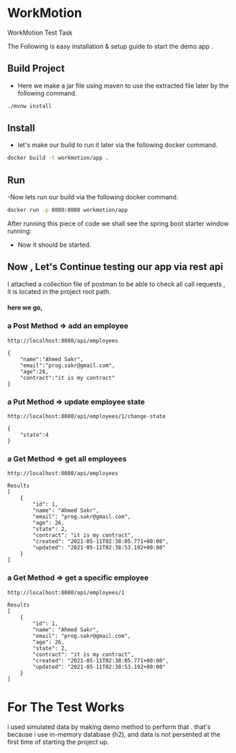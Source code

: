 # WorkMotion
WorkMotion Test Task

The Following is easy installation & setup guide to start the demo app .

## Build Project
- Here we make a jar file using maven to use the extracted file later by the following command.
``` bash
./mvnw install
```

## Install

- let's make our build to run it later via the following docker command.

``` bash
docker build -t workmotion/app .
```

## Run

-Now lets run our build via the following docker command.
```bash
docker run -p 8080:8080 workmotion/app
```
After running this piece of code we shall see the spring boot starter window running:

- Now it should be started.

## Now , Let's Continue testing our app via rest api

I attached a collection file of postman to be able to check all call requests , it is located in the project root path.
#### here we go,


### a Post Method => add an employee
```
http://localhost:8080/api/employees
```
```
{
    "name":"Ahmed Sakr",
    "email":"prog.sakr@gmail.com",
    "age":26,
    "contract":"it is my contract"
}
```

### a Put Method => update employee state
```
http://localhost:8080/api/employees/1/change-state
```
```
{
    "state":4
}
```

### a Get Method => get all employees
```
http://localhost:8080/api/employees
```
```
Results
[
    {
        "id": 1,
        "name": "Ahmed Sakr",
        "email": "prog.sakr@gmail.com",
        "age": 26,
        "state": 2,
        "contract": "it is my contract",
        "created": "2021-05-11T02:38:05.771+00:00",
        "updated": "2021-05-11T02:38:53.192+00:00"
    }
]
```

### a Get Method => get a specific employee
```
http://localhost:8080/api/employees/1
```
```
Results
[
    {
        "id": 1,
        "name": "Ahmed Sakr",
        "email": "prog.sakr@gmail.com",
        "age": 26,
        "state": 2,
        "contract": "it is my contract",
        "created": "2021-05-11T02:38:05.771+00:00",
        "updated": "2021-05-11T02:38:53.192+00:00"
    }
]
```
# For The Test Works

i used simulated data by making demo method to perform that . that's because i use in-memory database (h2),
and data is not persented at the first time of starting the project up.


